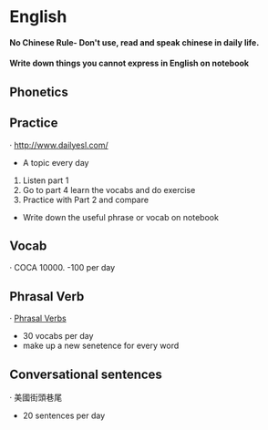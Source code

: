 # English 
#### No Chinese Rule- Don't use, read and speak chinese in daily life.
#### Write down things you cannot express in English on notebook

## Phonetics
## Practice
‧ http://www.dailyesl.com/
  - A topic every day
  1. Listen part 1
  2. Go to part 4 learn the vocabs and do exercise
  3. Practice with Part 2 and compare
  * Write down the useful phrase or vocab on notebook
  
## Vocab
‧ COCA 10000.
  -100 per day


## Phrasal Verb
‧ [Phrasal Verbs](http://www.bmstu.ru/ps/~sunnymood77/fileman/download/phrasal_verbs_list.pdf) 
  - 30 vocabs per day
  - make up a new senetence for every word
## Conversational sentences
‧ 美國街頭巷尾 
  - 20 sentences per day
